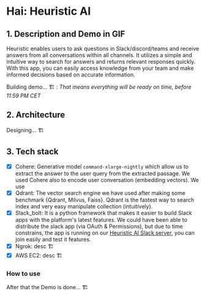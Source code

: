 # Hai: Heuristic AI

## 1. Description and Demo in GIF
Heuristic enables users to ask questions in Slack/discord/teams and receive answers from all conversations within all channels. It utilizes a simple and intuitive way to search for answers and returns relevant responses quickly. With this app, you can easily access knowledge from your team and make informed decisions based on accurate information.

Building demo... 🏗️ : _That means everything will be ready on time, before 11:59 PM CET_


## 2. Architecture

Designing... 🏗️


## 3. Tech stack

- [x] Cohere: Generative model `command-xlarge-nightly` which allow us to extract the answer to the user query from the extracted passage. We used Cohere also to  encode user conversation (embedding vectors). We use 
- [x] Qdrant: The vector search engine we have used after making some benchmark {Qdrant, Milvus, Faiss}. Qdrant is the fastest way to search index and very easy manipulate collection (intuitively).
- [x] Slack_bolt: It is a python framework that makes it easier to build Slack apps with the platform's latest features. We could have been able to distribute the slack app (via OAuth & Permissions), but due to time constrains, the app is running on our [Heuristic AI Slack server](https://join.slack.com/t/heuristicai/shared_invite/zt-1reg204at-6BlH_V5E4r18BnpZX2JByA), you can join easily and test it features.
- [x] Ngrok: desc 🏗️
- [x] AWS EC2: desc 🏗️

### How to use

After that the Demo is done... 🏗️